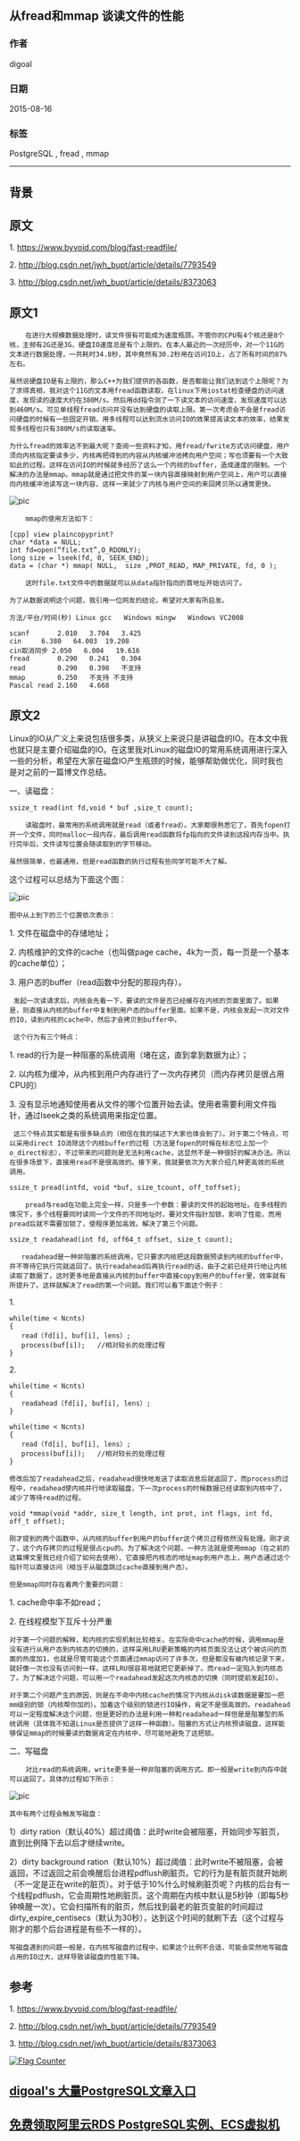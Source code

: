 ## 从fread和mmap 谈读文件的性能  
                                                         
### 作者                                        
digoal                                        
                                        
### 日期                                         
2015-08-16                                   
                                          
### 标签                                        
PostgreSQL , fread , mmap    
                                                    
----                                                    
                                                     
## 背景                                         
## 原文  
1\. https://www.byvoid.com/blog/fast-readfile/  
  
2\. http://blog.csdn.net/jwh_bupt/article/details/7793549  
  
3\. http://blog.csdn.net/jwh_bupt/article/details/8373063  
  
## 原文1  
        在进行大规模数据处理时，读文件很有可能成为速度瓶颈。不管你的CPU有4个核还是8个核，主频有2G还是3G，硬盘IO速度总是有个上限的。在本人最近的一次经历中，对一个11G的文本进行数据处理，一共耗时34.8秒，其中竟然有30.2秒用在访问IO上，占了所有时间的87%左右。  
  
	虽然说硬盘IO是有上限的，那么C++为我们提供的各函数，是否都能让我们达到这个上限呢？为了求得真相，我对这个11G的文本用fread函数读取，在linux下用iostat检查硬盘的访问速度，发现读的速度大约在380M/s。然后用dd指令测了一下读文本的访问速度，发现速度可以达到460M/s。可见单线程fread访问并没有达到硬盘的读取上限。第一次考虑会不会是fread访问硬盘的时候有一些固定开销，用多线程可以达到流水访问IO的效果提高读文本的效率，结果发现多线程也只有380M/s的读取速率。  
          
	为什么fread的效率达不到最大呢？查阅一些资料才知，用fread/fwrite方式访问硬盘，用户须向内核指定要读多少，内核再把得到的内容从内核缓冲池拷向用户空间；写也须要有一个大致如此的过程。这样在访问IO的时候就多经历了这么一个内核的buffer，造成速度的限制。一个解决的办法是mmap。mmap就是通过把文件的某一块内容直接映射到用户空间上，用户可以直接向内核缓冲池读写这一块内容，这样一来就少了内核与用户空间的来回拷贝所以通常更快。  
  
![pic](20150816_03_pic_001.png)  
   
        mmap的使用方法如下：  
  
```  
[cpp] view plaincopyprint?  
char *data = NULL;    
int fd=open(“file.txt”,O_RDONLY);     
long size = lseek(fd, 0, SEEK_END);    
data = (char *) mmap( NULL,  size ,PROT_READ, MAP_PRIVATE, fd, 0 );     
```  
  
        这时file.txt文件中的数据就可以从data指针指向的首地址开始访问了。  
  
	为了从数据说明这个问题，我引用一位网友的结论，希望对大家有所启发。  
  
```  
方法/平台/时间(秒)	Linux gcc	Windows mingw	Windows VC2008  
  
scanf		2.010	3.704	3.425  
cin		6.380	64.003	19.208  
cin取消同步	2.050	6.004	19.616  
fread		0.290	0.241	0.304  
read		0.290	0.398	不支持  
mmap		0.250	不支持	不支持  
Pascal read	2.160	4.668  
```  
  
  
## 原文2  
  
Linux的IO从广义上来说包括很多类，从狭义上来说只是讲磁盘的IO。在本文中我也就只是主要介绍磁盘的IO。在这里我对Linux的磁盘IO的常用系统调用进行深入一些的分析，希望在大家在磁盘IO产生瓶颈的时候，能够帮助做优化，同时我也是对之前的一篇博文作总结。  
  
一、读磁盘：  
  
```  
ssize_t read(int fd,void * buf ,size_t count);  
```  
  
        读磁盘时，最常用的系统调用就是read（或者fread）。大家都很熟悉它了，首先fopen打开一个文件，同时malloc一段内存，最后调用read函数将fp指向的文件读到这段内存当中。执行完毕后，文件读写位置会随读取到的字节移动。  
  
	虽然很简单，也最通用，但是read函数的执行过程有些同学可能不大了解。  
  
这个过程可以总结为下面这个图：  
  
![pic](20150816_03_pic_002.png)  
   
  
	图中从上到下的三个位置依次表示：  
  
1\. 文件在磁盘中的存储地址；  
  
2\. 内核维护的文件的cache（也叫做page cache，4k为一页，每一页是一个基本的cache单位）；  
  
3\. 用户态的buffer（read函数中分配的那段内存）。  
  
	 发起一次读请求后，内核会先看一下，要读的文件是否已经缓存在内核的页面里面了。如果是，则直接从内核的buffer中复制到用户态的buffer里面。如果不是，内核会发起一次对文件的IO，读到内核的cache中，然后才会拷贝到buffer中。  
           
	 这个行为有三个特点：  
  
1\. read的行为是一种阻塞的系统调用（堵在这，直到拿到数据为止）；  
  
2\. 以内核为缓冲，从内核到用户内存进行了一次内存拷贝（而内存拷贝是很占用CPU的）  
  
3\. 没有显示地通知使用者从文件的哪个位置开始去读。使用者需要利用文件指针，通过lseek之类的系统调用来指定位置。  
           
	 这三个特点其实都是有很多缺点的（相信在我的描述下大家也体会到了）。对于第二个特点，可以采用direct IO消除这个内核buffer的过程（方法是fopen的时候在标志位上加一个o_direct标志），不过带来的问题则是无法利用cache，这显然不是一种很好的解决办法。所以在很多场景下，直接用read不是很高效的。接下来，我就要依次为大家介绍几种更高效的系统调用。  
  
  
```  
ssize_t pread(intfd, void *buf, size_tcount, off_toffset);  
```  
  
        pread与read在功能上完全一样，只是多一个参数：要读的文件的起始地址。在多线程的情况下，多个线程要同时读同一个文件的不同地址时，要对文件指针加锁，影响了性能，而用pread后就不需要加锁了，使程序更加高效。解决了第三个问题。  
  
```  
ssize_t readahead(int fd, off64_t offset, size_t count);  
```  
  
       readahead是一种非阻塞的系统调用，它只要求内核把这段数据预读到内核的buffer中，并不等待它执行完就返回了。执行readahead后再执行read的话，由于之前已经并行地让内核读取了数据了，这时更多地是直接从内核的buffer中直接copy到用户的buffer里，效率就有所提升了。这样就解决了read的第一个问题。我们可以看下面这个例子：  
1\.  
  
```  
while(time < Ncnts)    
{    
   read（fd[i], buf[i], lens）;    
   process(buf[i]);   //相对较长的处理过程    
}    
```  
  
2\.   
  
```  
while(time < Ncnts)    
{    
   readahead（fd[i], buf[i], lens）;    
}    
    
while(time < Ncnts)    
{    
   read（fd[i], buf[i], lens）;    
   process(buf[i]);   //相对较长的处理过程    
}  
```  
  
  
	修改后加了readahead之后，readahead很快地发送了读取消息后就返回了，而process的过程中，readahead使内核并行地读取磁盘，下一次process的时候数据已经读取到内核中了，减少了等待read的过程。  
  
```  
void *mmap(void *addr, size_t length, int prot, int flags, int fd, off_t offset);  
```  
  
	刚才提到的两个函数中，从内核的buffer到用户的buffer这个拷贝过程依然没有处理。刚才说了，这个内存拷贝的过程是很占cpu的。为了解决这个问题，一种方法就是使用mmap（在之前的这篇博文里我已经介绍了如何去使用）、它直接把内核态的地址map到用户态上，用户态通过这个指针可以直接访问（相当于从磁盘跳过cache直接到用户态）。  
          
	但是mmap同时存在着两个重要的问题：  
  
1\. cache命中率不如read；  
  
2\. 在线程模型下互斥十分严重  
          
	对于第一个问题的解释，和内核的实现机制比较相关。在实际命中cache的时候，调用mmap是没有进行从用户态到内核态的切换的，这样采用LRU更新策略的内核页面没法让这个被访问的页面的热度加1，也就是尽管可能这个页面通过mmap访问了许多次，但是都没有被内核记录下来，就好像一次也没有访问到一样，这样LRU很容易地就把它更新掉了。而read一定陷入到内核态了。为了解决这个问题，可以用一个readahead发起这次内核态的切换（同时提前发起IO）。  
  
	对于第二个问题产生的原因，则是在不命中内核cache的情况下内核从disk读数据是要加一把mm级别的锁（内核帮你加的）。加着这个级别的锁进行IO操作，肯定不是很高效的。readahead可以一定程度解决这个问题，但是更好的办法是利用一种和readahead一样但是是阻塞型的系统调用（具体我不知道Linux是否提供了这样一种函数）。阻塞的方式让内核预读磁盘，这样能够保证mmap的时候要读的数据肯定在内核中，尽可能地避免了这把锁。  
  
二、写磁盘  
  
        对比read的系统调用，write更多是一种非阻塞的调用方式。即一般是write到内存中就可以返回了。具体的过程如下所示：  
  
![pic](20150816_03_pic_003.png)  
   
  
	其中有两个过程会触发写磁盘：  
  
1）dirty ration（默认40%）超过阈值：此时write会被阻塞，开始同步写脏页，直到比例降下去以后才继续write。  
  
2）dirty background ration（默认10%）超过阈值：此时write不被阻塞，会被返回，不过返回之前会唤醒后台进程pdflush刷脏页。它的行为是有脏页就开始刷（不一定是正在write的脏页）。对于低于10%什么时候刷脏页呢？内核的后台有一个线程pdflush，它会周期性地刷脏页。这个周期在内核中默认是5秒钟（即每5秒钟唤醒一次）。它会扫描所有的脏页，然后找到最老的脏页变脏的时间超过dirty_expire_centisecs（默认为30秒），达到这个时间的就刷下去（这个过程与刚才的那个后台进程是有些不一样的）。  
  
	写磁盘遇到的问题一般是，在内核写磁盘的过程中，如果这个比例不合适，可能会突然地写磁盘占用的IO过大，这样导致读磁盘的性能下降。  
  
## 参考  
1\. https://www.byvoid.com/blog/fast-readfile/  
  
2\. http://blog.csdn.net/jwh_bupt/article/details/7793549  
  
3\. http://blog.csdn.net/jwh_bupt/article/details/8373063  
  
<a rel="nofollow" href="http://info.flagcounter.com/h9V1"  ><img src="http://s03.flagcounter.com/count/h9V1/bg_FFFFFF/txt_000000/border_CCCCCC/columns_2/maxflags_12/viewers_0/labels_0/pageviews_0/flags_0/"  alt="Flag Counter"  border="0"  ></a>  
  
  
  
  
  
  
## [digoal's 大量PostgreSQL文章入口](https://github.com/digoal/blog/blob/master/README.md "22709685feb7cab07d30f30387f0a9ae")
  
  
## [免费领取阿里云RDS PostgreSQL实例、ECS虚拟机](https://free.aliyun.com/ "57258f76c37864c6e6d23383d05714ea")
  

